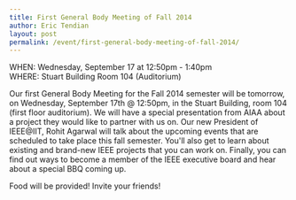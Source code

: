 ```yaml
---
title: First General Body Meeting of Fall 2014
author: Eric Tendian
layout: post
permalink: /event/first-general-body-meeting-of-fall-2014/
---
```


WHEN: Wednesday, September 17 at 12:50pm - 1:40pm<br>
WHERE: Stuart Building Room 104 (Auditorium)

Our first General Body Meeting for the Fall 2014 semester will be tomorrow, on Wednesday, September 17th @ 12:50pm, in the Stuart Building, room 104 (first floor auditorium). We will have a special presentation from AIAA about a project they would like to partner with us on. Our new President of IEEE@IIT, Rohit Agarwal will talk about the upcoming events that are scheduled to take place this fall semester. You'll also get to learn about existing and brand-new IEEE projects that you can work on. Finally, you can find out ways to become a member of the IEEE executive board and hear about a special BBQ coming up.

Food will be provided! Invite your friends!
